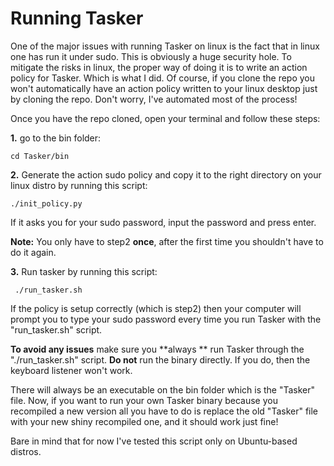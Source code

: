 
# Running Tasker

One of the major issues with running Tasker on linux is the fact that in linux one has run it under sudo. This is obviously a huge security hole. To mitigate the risks in linux, the proper way of doing it is to write an action policy for Tasker. Which is what I did. Of course, if you clone the repo you won't automatically have an action policy written to your linux desktop just by cloning the repo. Don't worry, I've automated most of the process!

Once you have the repo cloned, open your terminal and  follow these steps:

**1.** go to the bin folder:

	cd Tasker/bin

**2.** Generate the action sudo policy and copy it to the right directory on your linux distro by running this script:

	./init_policy.py
	
If it asks you for your sudo password, input the password and press enter.
 
 **Note:** You only have to step2 **once**, after the first time you shouldn't have to do it again.
 
 **3.** Run tasker by running this script:
 
	 ./run_tasker.sh

If the policy is setup correctly (which is step2) then your computer will prompt you to type your sudo password every time you run Tasker with the "run_tasker.sh" script.

**To avoid any issues** make sure you **always ** run Tasker through the "./run_tasker.sh" script. **Do not** run the binary directly. If you do, then the keyboard listener won't work.

There will always be an executable on the bin folder which is the "Tasker" file. Now, if you want to run your own Tasker binary because you recompiled a new version all you have to do is replace the old "Tasker" file with your new shiny recompiled one, and it should work just fine!

Bare in mind that for now I've tested this script only on Ubuntu-based distros.



